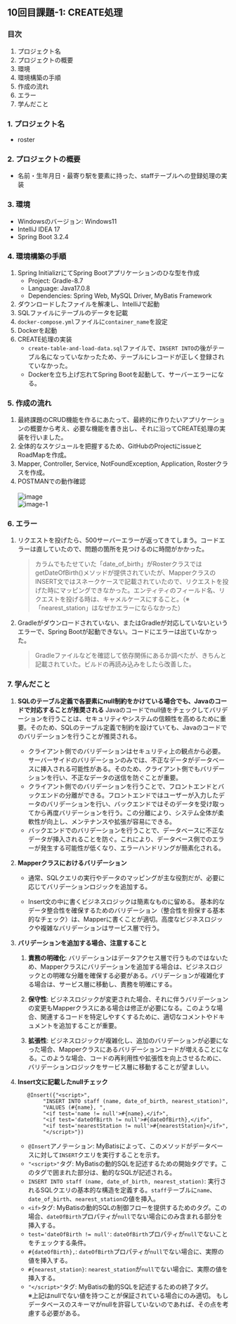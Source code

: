 
## 10回目課題-1: CREATE処理

### 目次
1. プロジェクト名
2. プロジェクトの概要
3. 環境
4. 環境構築の手順
5. 作成の流れ
6. エラー
7. 学んだこと

### 1. プロジェクト名
- roster

### 2. プロジェクトの概要
- 名前・生年月日・最寄り駅を要素に持った、staffテーブルへの登録処理の実装

### 3. 環境
- Windowsのバージョン: Windows11
- IntelliJ IDEA 17
- Spring Boot 3.2.4

### 4. 環境構築の手順
1. Spring InitializrにてSpring Bootアプリケーションのひな型を作成
    - Project: Gradle-8.7
    - Language: Java17.0.8
    - Dependencies: Spring Web, MySQL Driver, MyBatis Framework
2. ダウンロードしたファイルを解凍し、IntelliJで起動
3. SQLファイルにテーブルのデータを記載
4. `docker-compose.yml`ファイルに`container_name`を設定
5. Dockerを起動
6. CREATE処理の実装
    - `create-table-and-load-data.sql`ファイルで、`INSERT INTO`の後がテーブル名になっていなかったため、テーブルにレコードが正しく登録されていなかった。
    - Dockerを立ち上げ忘れてSpring Bootを起動して、サーバーエラーになる。

### 5. 作成の流れ
1. 最終課題のCRUD機能を作るにあたって、最終的に作りたいアプリケーションの概要から考え、必要な機能を書き出し、それに沿ってCREATE処理の実装を行いました。
2. 全体的なスケジュールを把握するため、GitHubのProjectにissueとRoadMapを作成。
3. Mapper, Controller, Service, NotFoundException, Application, Rosterクラスを作成。
4. POSTMANでの動作確認   
   <br>![image](https://github.com/hiro903/Kadai10/assets/145466271/c7699188-6418-4439-a386-c21a2fa97bad)
   <br>    ![image-1](https://github.com/hiro903/Kadai10/assets/145466271/0db63fcf-47c4-472e-858e-46cc56f66221)

### 6. エラー
1. リクエストを投げたら、500サーバーエラーが返ってきてしまう。コードエラーは直していたので、問題の箇所を見つけるのに時間がかかった。
   >カラムでもたせていた「date_of_birth」がRosterクラスではgetDateOfBirth()メソッドが提供されていたが、MapperクラスのINSERT文ではスネークケースで記載されていたので、リクエストを投げた時にマッピングできなかった。エンティティのフィールド名、リクエストを投げる時は、キャメルケースにすること。（※「nearest_station」はなぜかエラーにならなかった）

3. Gradleがダウンロードされていない、またはGradleが対応していないというエラーで、Spring Bootが起動できない。コードにエラーは出ていなかった。
   >Gradleファイルなどを確認して依存関係にあるか調べたが、きちんと記載されていた。ビルドの再読み込みをしたら改善した。

### 7. 学んだこと
1. **SQLのテーブル定義で各要素にnull制約をかけている場合でも、Javaのコードで対応することが推奨される**
   Javaのコードでnull値をチェックしてバリデーションを行うことは、セキュリティやシステムの信頼性を高めるために重要。そのため、SQLのテーブル定義で制約を設けていても、Javaのコードでのバリデーションを行うことが推奨される。
   <br>
    - クライアント側でのバリデーションはセキュリティ上の観点から必要。サーバーサイドのバリデーションのみでは、不正なデータがデータベースに挿入される可能性がある。そのため、クライアント側でもバリデーションを行い、不正なデータの送信を防ぐことが重要。
      <br>
    - クライアント側でのバリデーションを行うことで、フロントエンドとバックエンドの分離ができる。フロントエンドではユーザーが入力したデータのバリデーションを行い、バックエンドではそのデータを受け取ってから再度バリデーションを行う。この分離により、システム全体が柔軟性が向上し、メンテナンスや拡張が容易にできる。
      <br>
    - バックエンドでのバリデーションを行うことで、データベースに不正なデータが挿入されることを防ぐ。これにより、データベース側でのエラーが発生する可能性が低くなり、エラーハンドリングが簡素化される。

2. **Mapperクラスにおけるバリデーション**
    - 通常、SQLクエリの実行やデータのマッピングが主な役割だが、必要に応じてバリデーションロジックを追加する。

    - Insert文の中に書くビジネスロジックは簡素なものに留める。
      基本的なデータ整合性を確保するためのバリデーション（整合性を担保する基本的なチェック）は、Mapperに書くことが適切。高度なビジネスロジックや複雑なバリデーションはサービス層で行う。

3. **バリデーションを追加する場合、注意すること**
    1. **責務の明確化**:
       バリデーションはデータアクセス層で行うものではないため、Mapperクラスにバリデーションを追加する場合は、ビジネスロジックとの明確な分離を確保する必要がある。バリデーションが複雑化する場合は、サービス層に移動し、責務を明確にする。

    2.  **保守性**:
        ビジネスロジックが変更された場合、それに伴うバリデーションの変更もMapperクラスにある場合は修正が必要になる。このような場合、関連するコードを特定しやすくするために、適切なコメントやドキュメントを追加することが重要。

    3.  **拡張性**:
        ビジネスロジックが複雑化し、追加のバリデーションが必要になった場合、Mapperクラスにあるバリデーションコードが増えることになる。このような場合、コードの再利用性や拡張性を向上させるために、バリデーションロジックをサービス層に移動することが望ましい。

4. **Insert文に記載したnullチェック**
      ```java:
         @Insert({"<script>",
              "INSERT INTO staff (name, date_of_birth, nearest_station)",
              "VALUES (#{name}, ",
              "<if test='name != null'>#{name},</if>",
              "<if test='dateOfBirth != null'>#{dateOfBirth},</if>",
              "<if test='nearestStation != null'>#{nearestStation}</if>",
              "</script>"})
   ```
    - `@Insert`アノテーション:
      MyBatisによって、このメソッドがデータベースに対して`INSERT`クエリを実行することを示す。
    -   `"<script>"`タグ:
        MyBatisの動的SQLを記述するための開始タグです。このタグで囲まれた部分は、動的なSQLが記述される。
    -   `INSERT INTO staff (name, date_of_birth, nearest_station)`:
        実行されるSQLクエリの基本的な構造を定義する。`staff`テーブルに`name`、`date_of_birth`、`nearest_station`の値を挿入。
    -   `<if>`タグ:
        MyBatisの動的SQLの制御フローを提供するためのタグ。この場合、`dateOfBirth`プロパティが`null`でない場合にのみ含まれる部分を挿入する。
    -   `test='dateOfBirth != null'`:
        `dateOfBirth`プロパティが`null`でないことをチェックする条件。
    -   `#{dateOfBirth},`:
        `dateOfBirth`プロパティが`null`でない場合に、実際の値を挿入する。
    -   `#{nearest_station}`:
        `nearest_station`が`null`でない場合に、実際の値を挿入する。
    -   `"</script>"`タグ:
MyBatisの動的SQLを記述するための終了タグ。
<br> ※上記はnullでない値を持つことが保証されている場合にのみ適切。
もしデータベースのスキーマがnullを許容していないのであれば、その点を考慮する必要がある。
